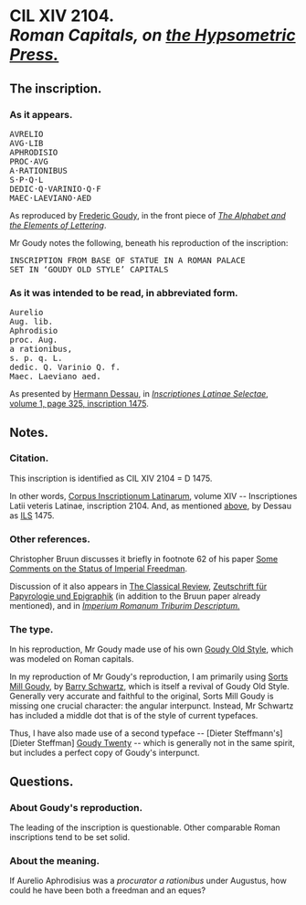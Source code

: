 # CIL XIV 2104. <br /> _Roman Capitals, on [the Hypsometric Press.][Hpm Press]_

## The inscription.

### As it appears.

<pre>
AVRELIO
AVG·LIB
APHRODISIO
PROC·AVG
A·RATIONIBUS
S·P·Q·L
DEDIC·Q·VARINIO·Q·F
MAEC·LAEVIANO·AED
</pre>

As reproduced by [Frederic Goudy][Goudy], in the front piece of [_The Alphabet and the Elements of Lettering_][Alphabet].

Mr Goudy notes the following, beneath his reproduction of the inscription:

<pre>
INSCRIPTION FROM BASE OF STATUE IN A ROMAN PALACE
SET IN ‘GOUDY OLD STYLE’ CAPITALS
</pre>


### As it was intended to be read, in abbreviated form.

<pre>
Aurelio
Aug. lib.
Aphrodisio
proc. Aug.
a rationibus,
s. p. q. L.
dedic. Q. Varinio Q. f.
Maec. Laeviano aed.
</pre>

As presented by [Hermann Dessau][Dessau], in [_Inscriptiones Latinae Selectae_, volume 1, page 325, inscription 1475][ILS 1475].


## Notes.

### Citation.

This inscription is identified as CIL XIV 2104 = D 1475.

In other words, [Corpus Inscriptionum Latinarum][], volume XIV -- Inscriptiones Latii veteris Latinae, inscription 2104. And, as mentioned [above][ILS 1475], by Dessau as [ILS][] 1475.


### Other references.

Christopher Bruun discusses it briefly in footnote 62 of his paper [Some Comments on the Status of Imperial Freedman][Bruun].

Discussion of it also appears in [The Classical Review][], [Zeutschrift für Papyrologie und Epigraphik][ZPE] (in addition to the Bruun paper already mentioned), and in [_Imperium Romanum Triburim Descriptum._][IRTD]


### The type.

In his reproduction, Mr Goudy made use of his own [Goudy Old Style][], which was modeled on Roman capitals.

In my reproduction of Mr Goudy's reproduction, I am primarily using [Sorts Mill Goudy][], by [Barry Schwartz][], which is itself a revival of Goudy Old Style. Generally very accurate and faithful to the original, Sorts Mill Goudy is missing one crucial character: the angular interpunct. Instead, Mr Schwartz has included a middle dot that is of the style of current typefaces.

Thus, I have also made use of a second typeface -- [Dieter Steffmann's][Dieter Steffman] [Goudy Twenty][] -- which is generally not in the same spirit, but includes a perfect copy of Goudy's interpunct.


## Questions.

### About Goudy's reproduction.

The leading of the inscription is questionable. Other comparable Roman inscriptions tend to be set solid.


### About the meaning.

If Aurelio Aphrodisius was a _procurator a rationibus_ under Augustus, how could he have been both a freedman and an eques?


[Alphabet]: http://books.google.com/books?id=yVlQAAAAMAAJ "Read about *The Alphabet and the Elements of Lettering* on Google Books."
[Barry Schwartz]: http://crudfactory.com/ "Go to The Crud Factory, the main website of Barry Schwartz."
[Bruun]: http://www.uni-koeln.de/phil-fak/ifa/zpe/downloads/1990/082pdf/082271.pdf "Download a PDF of *Sopme Comments on the Status of Imperial Freedman.*"
[Corpus Inscriptionum Latinarum]: http://en.wikipedia.org/wiki/Corpus_Inscriptionum_Latinarum "Read about the CIL on Wikipedia."
[Dessau]: http://en.wikipedia.org/wiki/Hermann_Dessau "Read about Hermann Dessau on Wikipedia."
[Goudy Old Style]: http://en.wikipedia.org/wiki/Goudy_Old_Style "Read about Goudy Old Style on Wikipedia."
[Goudy]: http://en.wikipedia.org/wiki/Frederic_Goudy "Read about Frederic Goudy on Wikipedia."
[Hpm Press]: http://github.com/cboone/hpm-press-site
[Hypsometry]: http://hypsometry.com/ "Go to hypsometry.com."
[ILS 1475]: http://books.google.com/books?id=EWBfAAAAMAAJ&printsec=frontcover#v=onepage&q=1475&f=false "Go to the ILS 1475 entry on Google Books."
[ILS]: http://en.wikipedia.org/wiki/Inscriptiones_Latinae_Selectae "Read about the ILS on Wikipedia."
[IRTD]: http://books.google.com/books?id=IT08AAAAMAAJ&pg=PA23#v=onepage&q=Q.%20Varinio%20Q.f.%20Maec.%20Laeviano%20aed.&f=false "Go to the Google Books page for this reference."
[Sorts Mill Goudy]: http://code.google.com/p/sortsmill/ "Go to the Google Code project page for Sorts Mill Goudy."
[The Classical Review]: http://www.jstor.org/pss/704310 "Go to the JSTOR page for this reference."
[ZPE]: http://www.jstor.org/pss/20191769 "Go to the JSTOR page for this reference."
[Goudy Twenty]: http://www.fontsquirrel.com/fonts/GoudyTwenty "Go to the Goudy Twenty page on the Font Squirrel."
[Dieter Steffmann]: http://www.steffmann.de/ "Go to steffmann.de, the main website of Dieter Steffmann."
